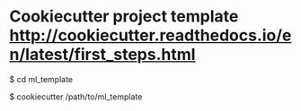Cookiecutter project template http://cookiecutter.readthedocs.io/en/latest/first_steps.html
========

$ cd ml_template

$ cookiecutter /path/to/ml_template
